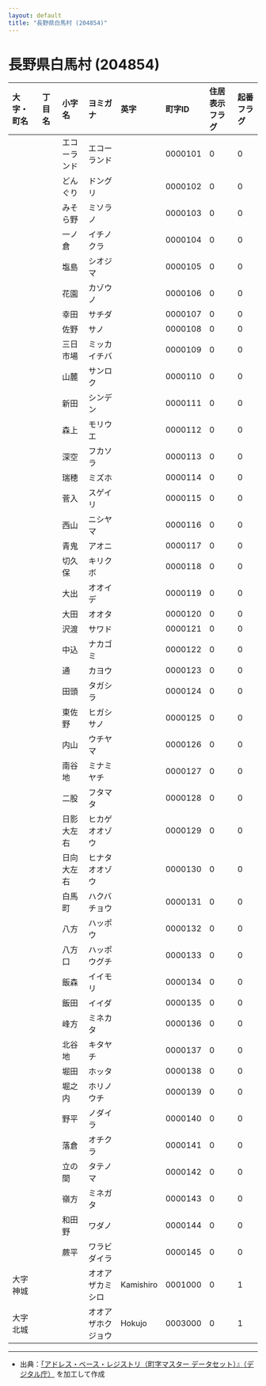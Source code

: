 ```yaml
---
layout: default
title: "長野県白馬村 (204854)"
---
```


# 長野県白馬村 (204854)

| 大字・町名 | 丁目名 | 小字名 | ヨミガナ | 英字 | 町字ID | 住居表示フラグ | 起番フラグ |
|:---|:---|:---|:---|:---|:---|:---|:---|
|  |  | エコーランド | エコーランド |  | 0000101 | 0 | 0 |
|  |  | どんぐり | ドングリ |  | 0000102 | 0 | 0 |
|  |  | みそら野 | ミソラノ |  | 0000103 | 0 | 0 |
|  |  | 一ノ倉 | イチノクラ |  | 0000104 | 0 | 0 |
|  |  | 塩島 | シオジマ |  | 0000105 | 0 | 0 |
|  |  | 花園 | カゾウノ |  | 0000106 | 0 | 0 |
|  |  | 幸田 | サチダ |  | 0000107 | 0 | 0 |
|  |  | 佐野 | サノ |  | 0000108 | 0 | 0 |
|  |  | 三日市場 | ミッカイチバ |  | 0000109 | 0 | 0 |
|  |  | 山麓 | サンロク |  | 0000110 | 0 | 0 |
|  |  | 新田 | シンデン |  | 0000111 | 0 | 0 |
|  |  | 森上 | モリウエ |  | 0000112 | 0 | 0 |
|  |  | 深空 | フカソラ |  | 0000113 | 0 | 0 |
|  |  | 瑞穂 | ミズホ |  | 0000114 | 0 | 0 |
|  |  | 菅入 | スゲイリ |  | 0000115 | 0 | 0 |
|  |  | 西山 | ニシヤマ |  | 0000116 | 0 | 0 |
|  |  | 青鬼 | アオニ |  | 0000117 | 0 | 0 |
|  |  | 切久保 | キリクボ |  | 0000118 | 0 | 0 |
|  |  | 大出 | オオイデ |  | 0000119 | 0 | 0 |
|  |  | 大田 | オオタ |  | 0000120 | 0 | 0 |
|  |  | 沢渡 | サワド |  | 0000121 | 0 | 0 |
|  |  | 中込 | ナカゴミ |  | 0000122 | 0 | 0 |
|  |  | 通 | カヨウ |  | 0000123 | 0 | 0 |
|  |  | 田頭 | タガシラ |  | 0000124 | 0 | 0 |
|  |  | 東佐野 | ヒガシサノ |  | 0000125 | 0 | 0 |
|  |  | 内山 | ウチヤマ |  | 0000126 | 0 | 0 |
|  |  | 南谷地 | ミナミヤチ |  | 0000127 | 0 | 0 |
|  |  | 二股 | フタマタ |  | 0000128 | 0 | 0 |
|  |  | 日影大左右 | ヒカゲオオゾウ |  | 0000129 | 0 | 0 |
|  |  | 日向大左右 | ヒナタオオゾウ |  | 0000130 | 0 | 0 |
|  |  | 白馬町 | ハクバチョウ |  | 0000131 | 0 | 0 |
|  |  | 八方 | ハッポウ |  | 0000132 | 0 | 0 |
|  |  | 八方口 | ハッポウグチ |  | 0000133 | 0 | 0 |
|  |  | 飯森 | イイモリ |  | 0000134 | 0 | 0 |
|  |  | 飯田 | イイダ |  | 0000135 | 0 | 0 |
|  |  | 峰方 | ミネカタ |  | 0000136 | 0 | 0 |
|  |  | 北谷地 | キタヤチ |  | 0000137 | 0 | 0 |
|  |  | 堀田 | ホッタ |  | 0000138 | 0 | 0 |
|  |  | 堀之内 | ホリノウチ |  | 0000139 | 0 | 0 |
|  |  | 野平 | ノダイラ |  | 0000140 | 0 | 0 |
|  |  | 落倉 | オチクラ |  | 0000141 | 0 | 0 |
|  |  | 立の間 | タテノマ |  | 0000142 | 0 | 0 |
|  |  | 嶺方 | ミネガタ |  | 0000143 | 0 | 0 |
|  |  | 和田野 | ワダノ |  | 0000144 | 0 | 0 |
|  |  | 蕨平 | ワラビダイラ |  | 0000145 | 0 | 0 |
| 大字神城 |  |  | オオアザカミシロ | Kamishiro | 0001000 | 0 | 1 |
| 大字北城 |  |  | オオアザホクジョウ | Hokujo | 0003000 | 0 | 1 |

---

- 出典：[「アドレス・ベース・レジストリ（町字マスター データセット）』（デジタル庁）](https://www.digital.go.jp/policies/base_registry_address/) を加工して作成